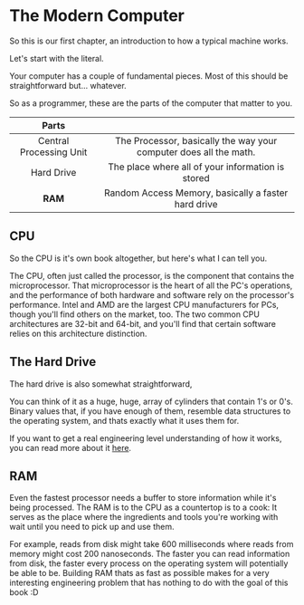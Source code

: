 # The Modern Computer

So this is our first chapter, an introduction to how a typical machine works. 

Let's start with the literal. 


Your computer has a couple of fundamental pieces. Most of this should be straightforward but... whatever. 

So as a programmer, these are the parts of the computer that matter to you. 


| Parts |  |
|:-------:|:------:|
| Central Processing Unit | The Processor, basically the way your computer does all the math. | 
| Hard Drive | The place where all of your information is stored |
| **RAM** | Random Access Memory, basically a faster hard drive |


## CPU

So the CPU is it's own book altogether, but here's what I can tell you. 

The CPU, often just called the processor, is the component that contains the microprocessor. That microprocessor is the heart of all the PC's operations, and the performance of both hardware and software rely on the processor's performance. Intel and AMD are the largest CPU manufacturers for PCs, though you'll find others on the market, too. The two common CPU architectures are 32-bit and 64-bit, and you'll find that certain software relies on this architecture distinction.


## The Hard Drive 

The hard drive is also somewhat straightforward, 

You can think of it as a huge, huge, array of cylinders that contain 1's or 0's. Binary values that, if you have enough of them, resemble data structures to the operating system, and thats exactly what it uses them for. 

If you want to get a real engineering level understanding of how it works, you can read more about it [here](http://www.explainthatstuff.com/harddrive.html). 


## RAM

Even the fastest processor needs a buffer to store information while it's being processed. The RAM is to the CPU as a countertop is to a cook: It serves as the place where the ingredients and tools you're working with wait until you need to pick up and use them. 

For example, reads from disk might take 600 milliseconds where reads from memory might cost 200 nanoseconds. The faster you can read information from disk, the faster every process on the operating system will potentially be able to be. 
Building RAM thats as fast as possible makes for a very interesting engineering problem that has nothing to do with the goal of this book :D 


